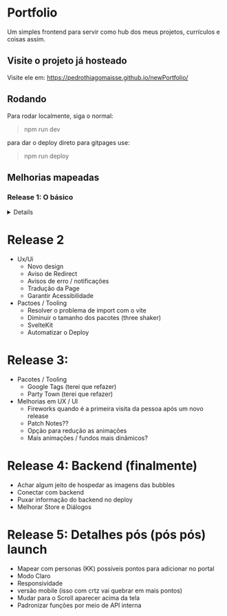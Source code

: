 # Portfolio

Um simples frontend para servir como hub dos meus projetos, currículos e coisas assim.

## Visite o projeto já hosteado

Visite ele em: <https://pedrothiagomaisse.github.io/newPortfolio/>

## Rodando

Para rodar localmente, siga o normal:
> npm run dev

para dar o deploy direto para gitpages use:
> npm run deploy

## Melhorias mapeadas

### Release 1: O básico
<details>

- ~Banner img~  
- ~Garantir nota alta no lighthouse (talvez isso quebre em mais tasks)~  
    nota atual: 100, 100, 100, 100  
    -~Page prevented back/forward cache restoration - resolvido quando foi pro git~  
    -~ Cor do open source não tem contraste suficiente~  
    -~Diminuir tamanho das imagens~  
    -~Aspect Ratio das imagens~  
- ~Melhorar o ReadMe~  
- ~Adicionar listas com links, e tags dentro do banner~  
- ~Adicionar um gradiante nas imagens do banner para facilitar a leitura (ou uma layer cinza)~  
- ~Melhorar o texto dos banners~  
- ~Bug de clicar no banner~  
- ~Diminuir as ondas no curriculo~  
- ~Novo componente de bubbles para cada opção~  
- ~Modificar a Appbar para parte dela ficar emcima do conteúdo~  
- ~Criar uma variável global para pegar as cores de tags (sim, isso é sério)~  
- ~Juntar os projetos e ver se o componente precisa de algo~  
- ~Separar o Banner em +1 componente~  
- ~Rever o visual geral da page~  
- ~Limpar outras coisas~  
- ~Usabilidade no cel~  
- ~Animate Blobs~

</details>

# Release 2
- Ux/Ui
	- Novo design
	- Aviso de Redirect
	- Avisos de erro / notificações
	- Tradução da Page
	- Garantir Acessibilidade
- Pactoes / Tooling
	- Resolver o problema de import com o vite
	- Diminuir o tamanho dos pacotes (three shaker)
	- SvelteKit
	- Automatizar o Deploy

# Release 3:
- Pacotes / Tooling
    - Google Tags (terei que refazer)
    - Party Town (terei que refazer)
- Melhorias em UX / UI    
    - Fireworks quando é a primeira visita da pessoa após um novo release
    - Patch Notes??
    - Opção para redução as animações
    - Mais animações / fundos mais dinâmicos?

# Release 4: Backend (finalmente)
- Achar algum jeito de hospedar as imagens das bubbles
- Conectar com backend
- Puxar informação do backend no deploy
- Melhorar Store e Diálogos

# Release 5: Detalhes pós (pós pós) launch
- Mapear com personas (KK) possíveis pontos para adicionar no portal
- Modo Claro
- Responsividade
- versão mobile (isso com crtz vai quebrar em mais pontos)
- Mudar para o Scroll aparecer acima da tela
- Padronizar funções por meio de API interna
